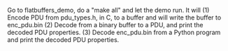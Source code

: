 Go to flatbuffers_demo, do a "make all" and let the demo run. 
It will 
(1) Encode PDU from pdu_types.h, in C, to a buffer and will write the buffer to enc_pdu.bin
(2) Decode from a binary buffer to a PDU, and print the decoded PDU properties.
(3) Decode enc_pdu.bin from a Python program and print the decoded PDU properties.
